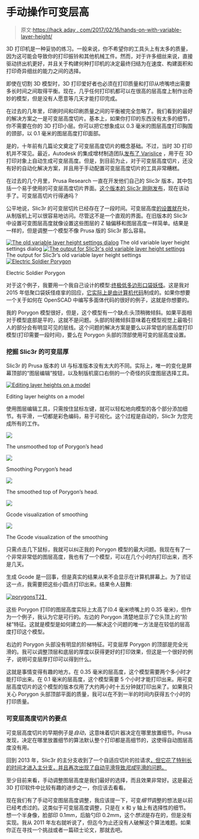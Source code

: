 # 手动操作可变层高

> 原文:[https://hack aday . com/2017/02/16/hands-on-with-variable-layer-height/](https://hackaday.com/2017/02/16/hands-on-with-variable-layer-height/)

3D 打印机是一种妥协的练习。一般来说，你不希望你的工具头上有太多的质量，因为这可能会导致你的打印振铃和其他机械工件。然而，对于许多细丝来说，直接驱动挤出机更好，并且关于构建何种打印机的决定最终归结为在速度、构建面积和打印奇异细丝的能力之间的选择。

即使在切割 3D 模型时，3D 打印爱好者也必须在打印质量和打印从喷嘴喷出需要多长时间之间取得平衡。现在，几乎任何打印机都可以在很高的层高度上制作出奇妙的模型，但是没有人愿意等几天才能打印完成。

在过去的几年里，印刷时间和印刷质量之间的平衡被完全忽略了。我们看到的最好的解决方案之一是可变层高度切片。基本上，如果你打印的东西没有太多的细节，你不需要在你的 3D 打印小层。你可以把它想象成以 0.3 毫米的图层高度打印胸围的颈部，以 0.1 毫米的图层高度打印面部。

是的，十年前有几篇论文奠定了可变层高度切片的概念基础。不过，当时 3D 打印机并不常见。最近，Autodesk 的集成增材制造团队[发布了 Varislice](http://hackaday.com/2016/11/03/variable-thickness-slicing-for-3d-printers/) ，用于在 3D 打印对象上自动生成可变层高度。但是，到目前为止，对于可变层高度切片，还没有好的自动化解决方案，并且用于手动配置可变层高度切片的工具非常糟糕。

在过去的几个月里，Prusa Research 一直在开发他们自己的 Slic3r 版本，其中包括一个易于使用的可变层高度切片界面。[这个版本的 Slic3r 刚刚发布](https://github.com/prusa3d/Slic3r/releases/tag/version_1.33.3)，现在该动手了。可变层高切片行得通吗？

公平地说，Slic3r 的可变层切片已经存在了一段时间。可变层高度[的设置就在](http://manual.slic3r.org/expert-mode/variable-layer-height)处，从制版机上可以很容易地访问。尽管这不是一个直观的界面。在旧版本的 Slic3r 中设置可变图层高度就像设置这些图层的 Z 轴偏移和图层高度一样简单。结果是一样的，但是调整一个模型不像 Prusa 版的 Slic3r 那么容易。

 [![The old variable layer height settings dialog](../Images/26f78090c03b4e23f6227677f139bb10.png "oldslicersettings")](https://i0.wp.com/hackaday.com/wp-content/uploads/2017/02/oldslicersettings.png?ssl=1) The old variable layer height settings dialog [![The output for Slic3r's old variable layer height settings](../Images/a45d371714a6ad169869501c4c6d1552.png "oldslicerexample")](https://i0.wp.com/hackaday.com/wp-content/uploads/2017/02/oldslicerexample.png?ssl=1) The output for Slic3r’s old variable layer height settings[![Electric Soldier Porygon](../Images/ae20e9a920ccf956b19f4fc784d20c19.png)](https://hackaday.com/wp-content/uploads/2017/02/electricsoldierporygon.png)

Electric Soldier Porygon

对于这个例子，我要用一个我自己设计的模型:[终极低多边形口袋妖怪](https://hackaday.io/project/4032-the-original-low-poly-pokemon)。这是我对 2015 年低聚口袋妖怪痉挛的回应，[它实际上是由计算机代码](http://bulbapedia.bulbagarden.net/wiki/Porygon_(Pok%C3%A9mon))制成的。如果你想要一个关于如何在 OpenSCAD 中编写多面体代码的很好的例子，这就是你想要的。

我的 Porygon 模型很好，但是，这个模型有一个缺点:头顶稍微倾斜。如果平面相对于模型底部是平的，这就不是问题。头部的轻微倾斜意味着在模型视觉上最吸引人的部分会有明显可见的层线。这个问题的解决方案是要么以非常低的层高度打印模型(打印需要一段时间)，要么在 Porygon 头部的顶部使用可变的层高度设置。

### 挖掘 Slic3r 的可变层厚

Slic3r 的 Prusa 版本的 UI 与标准版本没有太大的不同。实际上，唯一的变化是屏幕顶部的“图层编辑”按钮，以及制版机窗口右侧的一个奇怪的灰度图层选择工具。

[![Editing layer heights on a model](../Images/c42a6d511276c14a38f7601261f72bb3.png)](https://hackaday.com/wp-content/uploads/2017/02/examplar.png)

Editing layer heights on a model

使用图层编辑工具，只需按住鼠标左键，就可以轻松地向模型的各个部分添加细节。有平滑，一切都是彩色编码，易于可视化。这个过程是自动的，Slic3r 为您完成所有的工作。

[![](../Images/9707fcd9bc949bdeaaaf2c9f977c5c4a.png)](https://hackaday.com/wp-content/uploads/2017/02/topunsmoothed.png)

The unsmoothed top of Porygon’s head

[![](../Images/328c24abd75d62b3d98a18c01550a542.png)](https://hackaday.com/wp-content/uploads/2017/02/layerediting.png)

Smoothing Porygon’s head

[![](../Images/ec9bcfc427248836115a3aab9ee9b7f8.png)](https://hackaday.com/wp-content/uploads/2017/02/topsmoothed.png)

The smoothed top of Porygon’s head.

[![](../Images/c94fdd423bdbd019123df6a0fbd90026.png)](https://hackaday.com/wp-content/uploads/2017/02/porygonside.png)

Gcode visualization of smoothing

[![](../Images/48999179a496d2cc1cc9989513eb522c.png)](https://hackaday.com/wp-content/uploads/2017/02/porygontop.png)

The Gcode visualization of the smoothing

只需点击几下鼠标，我就可以纠正我的 Porygon 模型的最大问题。我现在有了一个非常非常低的图层高度，我也有了一个模型，可以在几个小时内打印出来，而不是几天。

生成 Gcode 是一回事，但是真实的结果从来不会显示在计算机屏幕上。为了验证这一点，我需要把这些小圆点打印出来。结果令人鼓舞:

[![porygons](../Images/213e39123516692e11634ae9acc5bf45.png)T2】](https://hackaday.com/wp-content/uploads/2017/02/porygons.png)

这些 Porygon 打印的图层高度实际上太高了(0.4 毫米喷嘴上的 0.35 毫米)，但作为一个例子，我认为它是可行的。左边的 Porygon 清楚地显示了它头顶上的“阶梯”特征。这就是模型是如何建立的——解决这个问题的唯一方法是在较低的层高度打印这个模型。

右边的 Porygon 头部没有明显的阶梯特征。可变层厚 Porygon 的顶部是完全光滑的。我可以调整顶层和底层的厚度以获得更好的打印效果，但这是一个很好的例子，说明可变层厚打印可以得到什么。

这就是事情变得有趣的地方。在 0.35 毫米的层高度，这个模型需要两个多小时才能打印出来。在 0.1 毫米的层高度，这个模型需要 5 个小时才能打印出来。用可变层高度切片的这个模型的版本仅用了大约两小时十五分钟就打印出来了。如果我只关心 Porygon 头部顶部平面的质量，我可以在不到一半的时间内获得五个小时的打印质量。

### 可变层高度切片的要点

可变层高度切片的早期例子是*自动*，这意味着切片器决定在哪里放置细节。Prusa 发现，决定在哪里放置细节的算法默认整个打印都是高细节的，这使得自动图层高度没有用。

回到 2013 年，Slic3r 的主分支收到了一个自适应切片的拉请求[，但它花了特别长的时间才进入主分支，并且再次出现了自动平滑导致*完成*平滑的问题。](https://github.com/alexrj/Slic3r/pull/1386)

至少目前来看，手动调整图层高度是我们最好的选择，而且效果非常好。这是最近 3D 打印软件中比较有趣的进步之一，你应该去看看。

现在我们有了手动可变图层高度调整，我应该提一下，可变*细节*调整的想法是以前已经考虑过的。这类似于可变层高度调整，只是在 x 和 y 轴上有选择性的细节。想一个半身像，脸部印 0.1mm，后脑勺印 0.2mm，这个*想法*是存在的，但是没有实现。我从 2011 年左右就听说了，但迄今为止还没有人破解这个算法难题。如果你正在寻找一个挑战或者一篇硕士论文，那就去吧。